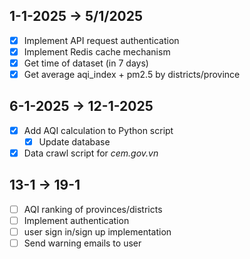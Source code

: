 ## 1-1-2025 -> 5/1/2025

- [x] Implement API request authentication
- [x] Implement Redis cache mechanism
- [x] Get time of dataset (in 7 days)
- [x] Get average aqi_index + pm2.5 by districts/province
 
## 6-1-2025 -> 12-1-2025
- [x] Add AQI calculation to Python script
  - [x] Update database
- [x] Data crawl script for *cem.gov.vn*

## 13-1 -> 19-1
- [ ] AQI ranking of provinces/districts
- [ ] Implement authentication
- [ ] user sign in/sign up implementation
- [ ] Send warning emails to user
